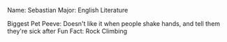 Name: Sebastian
Major: English Literature

Biggest Pet Peeve: Doesn't like it when people shake hands, and tell them they're sick after
Fun Fact: Rock Climbing

